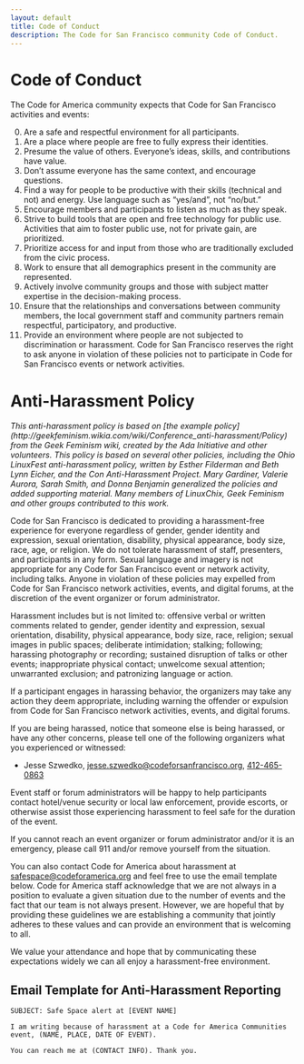 ```yaml
---
layout: default
title: Code of Conduct
description: The Code for San Francisco community Code of Conduct.
---
```


# Code of Conduct

The Code for America community expects that Code for San Francisco activities and events:

0. Are a safe and respectful environment for all participants.
0. Are a place where people are free to fully express their identities.
0. Presume the value of others. Everyone’s ideas, skills, and contributions have value.
0. Don’t assume everyone has the same context, and encourage questions.
0. Find a way for people to be productive with their skills (technical and not) and energy. Use language such as
   “yes/and”, not “no/but.”
0. Encourage members and participants to listen as much as they speak.
0. Strive to build tools that are open and free technology for public use. Activities that aim to foster public use, not
   for private gain, are prioritized.
0. Prioritize access for and input from those who are traditionally excluded from the civic process.
0. Work to ensure that all demographics present in the community are represented.
0. Actively involve community groups and those with subject matter expertise in the decision-making process.
0. Ensure that the relationships and conversations between community members, the local government staff and community
   partners remain respectful, participatory, and productive.
0. Provide an environment where people are not subjected to discrimination or harassment.  Code for San Francisco
   reserves the right to ask anyone in violation of these policies not to participate in Code for San Francisco events
   or network activities.

# Anti-Harassment Policy
<em>
  This anti-harassment policy is based on [the example
  policy](http://geekfeminism.wikia.com/wiki/Conference_anti-harassment/Policy) from the Geek Feminism wiki, created by
  the Ada Initiative and other volunteers.
</em>

<em>
  This policy is based on several other policies, including the Ohio LinuxFest anti-harassment policy, written by Esther
  Filderman and Beth Lynn Eicher, and the Con Anti-Harassment Project. Mary Gardiner, Valerie Aurora, Sarah Smith, and
  Donna Benjamin generalized the policies and added supporting material. Many members of LinuxChix, Geek Feminism and
  other groups contributed to this work.
</em>

Code for San Francisco is dedicated to providing a harassment-free experience for everyone regardless of gender, gender
identity and expression, sexual orientation, disability, physical appearance, body size, race, age, or religion. We do
not tolerate harassment of staff, presenters, and participants in any form. Sexual language and imagery is not
appropriate for any Code for San Francisco event or network activity, including talks. Anyone in violation of these
policies may expelled from Code for San Francisco network activities, events, and digital forums, at the discretion of
the event organizer or forum administrator.

Harassment includes but is not limited to: offensive verbal or written comments related to gender, gender identity and
expression, sexual orientation, disability, physical appearance, body size, race, religion; sexual images in public
spaces; deliberate intimidation; stalking; following; harassing photography or recording; sustained disruption of talks
or other events; inappropriate physical contact; unwelcome sexual attention; unwarranted exclusion; and patronizing
language or action.

If a participant engages in harassing behavior, the organizers may take any action they deem appropriate, including
warning the offender or expulsion from Code for San Francisco network activities, events, and digital forums.

If you are being harassed, notice that someone else is being harassed, or have any other concerns, please tell one of
the following organizers what you experienced or witnessed:

* Jesse Szwedko, [jesse.szwedko@codeforsanfrancisco.org](mailto:jesse.szwedko@codeforsanfrancisco.org),
  [412-465-0863](tel:+14124650863)

Event staff or forum administrators will be happy to help participants contact hotel/venue security or local
law enforcement, provide escorts, or otherwise assist those experiencing harassment to feel safe for the duration of the
event.

If you cannot reach an event organizer or forum administrator and/or it is an emergency, please call 911 and/or remove
yourself from the situation.

You can also contact Code for America about harassment at
[safespace@codeforamerica.org](mailto:safespace@codeforamerica.org) and feel free to use the email template below. Code
for America staff acknowledge that we are not always in a position to evaluate a given situation due to the number of
events and the fact that our team is not always present. However, we are hopeful that by providing these guidelines we
are establishing a community that jointly adheres to these values and can provide an environment that is welcoming to
all.

We value your attendance and hope that by communicating these expectations widely we can all enjoy a harassment-free
environment.

## Email Template for Anti-Harassment Reporting

```
SUBJECT: Safe Space alert at [EVENT NAME]

I am writing because of harassment at a Code for America Communities event, (NAME, PLACE, DATE OF EVENT).

You can reach me at (CONTACT INFO). Thank you.
```
